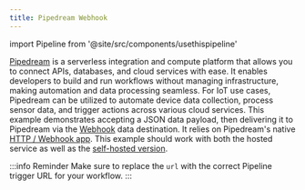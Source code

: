 ```yaml
---
title: Pipedream Webhook
---
```

import Pipeline from '@site/src/components/usethispipeline'

[Pipedream](https://pipedream.com/) is a serverless integration and compute
platform that allows you to connect APIs, databases, and cloud services with
ease. It enables developers to build and run workflows without managing
infrastructure, making automation and data processing seamless. For IoT use cases,
Pipedream can be utilized to automate device data collection, process sensor data,
and trigger actions across various cloud services. This example demonstrates
accepting a JSON data payload, then delivering it to Pipedream via the
[Webhook](/data-routing/destinations/webhook) data destination. It relies on
Pipedream's native [HTTP / Webhook app](https://pipedream.com/apps/http). This
example should work with both the hosted service as well as the [self-hosted version](https://github.com/PipedreamHQ/pipedream).

:::info Reminder
Make sure to replace the `url` with the correct Pipeline trigger URL for your
workflow.
:::

<Pipeline link='https://console.golioth.io/pipeline?name=Pipedream%20Webhook&pipeline=ZmlsdGVyOgogIHBhdGg6ICIqIgogIGNvbnRlbnRfdHlwZTogYXBwbGljYXRpb24vanNvbgpzdGVwczoKICAtIG5hbWU6IHN0ZXAwCiAgICBkZXN0aW5hdGlvbjoKICAgICAgdHlwZTogd2ViaG9vawogICAgICB2ZXJzaW9uOiB2MQogICAgICBwYXJhbWV0ZXJzOgogICAgICAgIHVybDogaHR0cHM6Ly9lbzJma2JoN3JqaHh0cnMubS5waXBlZHJlYW0ubmV0' />

